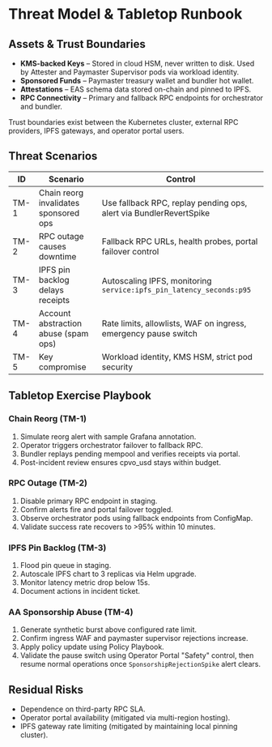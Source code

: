# Threat Model & Tabletop Runbook

## Assets & Trust Boundaries

- **KMS-backed Keys** – Stored in cloud HSM, never written to disk. Used by Attester and Paymaster Supervisor pods via workload identity.
- **Sponsored Funds** – Paymaster treasury wallet and bundler hot wallet.
- **Attestations** – EAS schema data stored on-chain and pinned to IPFS.
- **RPC Connectivity** – Primary and fallback RPC endpoints for orchestrator and bundler.

Trust boundaries exist between the Kubernetes cluster, external RPC providers, IPFS gateways, and operator portal users.

## Threat Scenarios

| ID | Scenario | Control |
| -- | -------- | ------- |
| TM-1 | Chain reorg invalidates sponsored ops | Use fallback RPC, replay pending ops, alert via BundlerRevertSpike |
| TM-2 | RPC outage causes downtime | Fallback RPC URLs, health probes, portal failover control |
| TM-3 | IPFS pin backlog delays receipts | Autoscaling IPFS, monitoring `service:ipfs_pin_latency_seconds:p95` |
| TM-4 | Account abstraction abuse (spam ops) | Rate limits, allowlists, WAF on ingress, emergency pause switch |
| TM-5 | Key compromise | Workload identity, KMS HSM, strict pod security |

## Tabletop Exercise Playbook

### Chain Reorg (TM-1)
1. Simulate reorg alert with sample Grafana annotation.
2. Operator triggers orchestrator failover to fallback RPC.
3. Bundler replays pending mempool and verifies receipts via portal.
4. Post-incident review ensures cpvo_usd stays within budget.

### RPC Outage (TM-2)
1. Disable primary RPC endpoint in staging.
2. Confirm alerts fire and portal failover toggled.
3. Observe orchestrator pods using fallback endpoints from ConfigMap.
4. Validate success rate recovers to >95% within 10 minutes.

### IPFS Pin Backlog (TM-3)
1. Flood pin queue in staging.
2. Autoscale IPFS chart to 3 replicas via Helm upgrade.
3. Monitor latency metric drop below 15s.
4. Document actions in incident ticket.

### AA Sponsorship Abuse (TM-4)
1. Generate synthetic burst above configured rate limit.
2. Confirm ingress WAF and paymaster supervisor rejections increase.
3. Apply policy update using Policy Playbook.
4. Validate the pause switch using Operator Portal "Safety" control, then resume normal operations once `SponsorshipRejectionSpike` alert clears.

## Residual Risks

- Dependence on third-party RPC SLA.
- Operator portal availability (mitigated via multi-region hosting).
- IPFS gateway rate limiting (mitigated by maintaining local pinning cluster).
